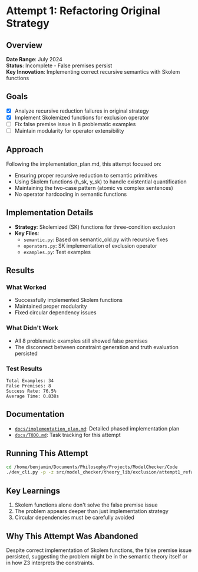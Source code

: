 # Attempt 1: Refactoring Original Strategy

## Overview
**Date Range**: July 2024  
**Status**: Incomplete - False premises persist  
**Key Innovation**: Implementing correct recursive semantics with Skolem functions

## Goals
- [x] Analyze recursive reduction failures in original strategy
- [x] Implement Skolemized functions for exclusion operator
- [ ] Fix false premise issue in 8 problematic examples
- [ ] Maintain modularity for operator extensibility

## Approach
Following the implementation_plan.md, this attempt focused on:
- Ensuring proper recursive reduction to semantic primitives
- Using Skolem functions (h_sk, y_sk) to handle existential quantification
- Maintaining the two-case pattern (atomic vs complex sentences)
- No operator hardcoding in semantic functions

## Implementation Details
- **Strategy**: Skolemized (SK) functions for three-condition exclusion
- **Key Files**:
  - `semantic.py`: Based on semantic_old.py with recursive fixes
  - `operators.py`: SK implementation of exclusion operator
  - `examples.py`: Test examples

## Results

### What Worked
- Successfully implemented Skolem functions
- Maintained proper modularity
- Fixed circular dependency issues

### What Didn't Work
- All 8 problematic examples still showed false premises
- The disconnect between constraint generation and truth evaluation persisted

### Test Results
```
Total Examples: 34
False Premises: 8
Success Rate: 76.5%
Average Time: 0.838s
```

## Documentation
- [`docs/implementation_plan.md`](docs/implementation_plan.md): Detailed phased implementation plan
- [`docs/TODO.md`](docs/TODO.md): Task tracking for this attempt

## Running This Attempt
```bash
cd /home/benjamin/Documents/Philosophy/Projects/ModelChecker/Code
./dev_cli.py -p -z src/model_checker/theory_lib/exclusion/attempt1_refactor_old/examples.py
```

## Key Learnings
1. Skolem functions alone don't solve the false premise issue
2. The problem appears deeper than just implementation strategy
3. Circular dependencies must be carefully avoided

## Why This Attempt Was Abandoned
Despite correct implementation of Skolem functions, the false premise issue persisted, suggesting the problem might be in the semantic theory itself or in how Z3 interprets the constraints.